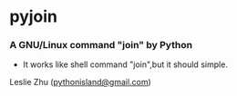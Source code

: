 pyjoin
======

### A GNU/Linux command "join" by Python

* It works like shell command "join",but it should simple.


Leslie Zhu (pythonisland@gmail.com)